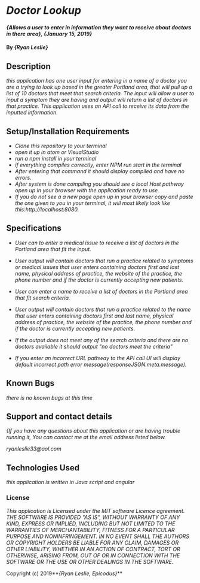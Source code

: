 # _Doctor Lookup_

#### _{Allows a user to enter in information they want to receive about doctors in there area}, {January 15, 2019}_

#### By _**{Ryan Leslie}**_

## Description

_this application has one user input  for entering in a name of a doctor you are a trying to look up based in the greater Portland area, that will pull up a list of 10 doctors that meet that search criteria. The input will allow a user to input a symptom they are having and output will return a list of doctors in that practice. This application uses an API call to receive its data from the inputted information._

## Setup/Installation Requirements

* _Clone this repository to your terminal_
* _open it up in atom or VisualStudio_
* _run a npm install in your terminal_
* _if everything compiles correctly, enter NPM run start in the terminal_
* _After entering that command it should display compiled and have no errors._
* _After system is done compiling you should see a local Host pathway open up in your browser with the application ready to use._
* _If you do not see a a new page open up in your browser copy and paste the one given to you in your terminal, it will most likely look like this:http://localhost:8080._

## Specifications

* _User can to enter a medical issue to receive a list of doctors in the Portland area that fit the input._

* _User output will contain doctors that run a practice related to symptoms or medical issues that user enters containing doctors first and last name, physical address of practice, the website of the practice, the phone number and if the doctor is currently accepting new patients._

* _User can enter a name to receive a list of doctors in the Portland area that fit search criteria._

* _User output will contain doctors that run a practice related to the name that user enters containing doctors first and last name, physical address of practice, the website of the practice, the phone number and if the doctor is currently accepting new patients._

* _If the output does not meet any of the search criteria and there are no doctors available it should output "no doctors meet the criteria"_

* _If you enter an incorrect URL pathway to the API call UI will display default incorrect path error message(responseJSON.meta.message)._



## Known Bugs

_there is no known bugs at this time_

## Support and contact details

_{If you have any questions about this application or are having trouble running it, You can contact me at the email address listed below._

  _ryanleslie33@aol.com_

## Technologies Used

_this application is written in Java script and angular_

### License

*This application is Licensed under the MIT software Licence agreement. THE SOFTWARE IS PROVIDED "AS IS", WITHOUT WARRANTY OF ANY KIND, EXPRESS OR IMPLIED, INCLUDING BUT NOT LIMITED TO THE WARRANTIES OF MERCHANTABILITY, FITNESS FOR A PARTICULAR PURPOSE AND NONINFRINGEMENT. IN NO EVENT SHALL THE AUTHORS OR COPYRIGHT HOLDERS BE LIABLE FOR ANY CLAIM, DAMAGES OR OTHER LIABILITY, WHETHER IN AN ACTION OF CONTRACT, TORT OR OTHERWISE, ARISING FROM, OUT OF OR IN CONNECTION WITH THE SOFTWARE OR THE USE OR OTHER DEALINGS IN THE SOFTWARE.*

Copyright (c) 2019**_{Ryan Leslie, Epicodus}_**
